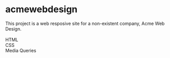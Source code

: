 # acmewebdesign

This project is a web resposive site for a non-existent company, Acme Web Design.<br><br>
HTML <br>
CSS<br>
Media Queries<br>
